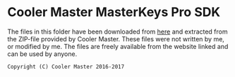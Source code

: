 # Cooler Master MasterKeys Pro SDK
The files in this folder have been downloaded from [here](http://makerhub.coolermaster.com/custom-lighting/) 
and extracted from the ZIP-file provided by Cooler Master. These files were not written by me, or modified by me.
The files are freely available from the website linked and can be used by anyone.

    Copyright (C) Cooler Master 2016-2017
